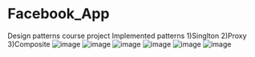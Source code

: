 # Facebook_App
Design patterns course project
Implemented patterns
1)Singlton
2)Proxy
3)Composite
![image](https://github.com/Dimavo42/Facebook_App/assets/87165144/8e061d5c-4322-4c1a-9b2e-ae43ad324ba5)
![image](https://github.com/Dimavo42/Facebook_App/assets/87165144/5eac77c1-51a8-4b1c-9c5b-aa4ed0ba9f3c)
![image](https://github.com/Dimavo42/Facebook_App/assets/87165144/2aa3388e-983b-46b1-aaf7-05140b04f32d)
![image](https://github.com/Dimavo42/Facebook_App/assets/87165144/54947159-7b61-433d-b738-c5f2f35b2580)
![image](https://github.com/Dimavo42/Facebook_App/assets/87165144/3cf1f848-e42e-4617-9364-9bfa27dfefea)
![image](https://github.com/Dimavo42/Facebook_App/assets/87165144/1d5f6be5-6063-4278-b395-0497fcc8d6b4)
